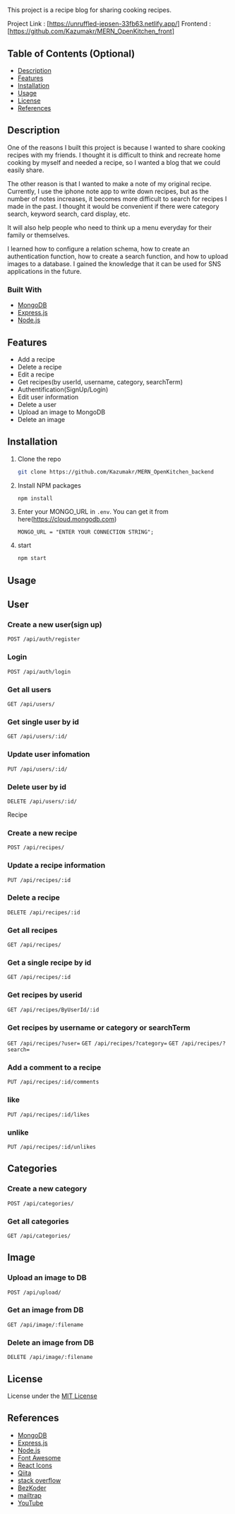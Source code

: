# <Open Kitchen-Backend>

This project is a recipe blog for sharing cooking recipes.

Project Link : [https://unruffled-jepsen-33fb63.netlify.app/]
Frontend : [https://github.com/Kazumakr/MERN_OpenKitchen_front]

## Table of Contents (Optional)

- [Description](#description)
- [Features](#features)
- [Installation](#installation)
- [Usage](#usage)
- [License](#license)
- [References](#references)

## Description

One of the reasons I built this project is because I wanted to share cooking recipes with my friends. I thought it is difficult to think and recreate home cooking by myself and needed a recipe, so I wanted a blog that we could easily share.

The other reason is that I wanted to make a note of my original recipe. Currently, I use the iphone note app to write down recipes, but as the number of notes increases, it becomes more difficult to search for recipes I made in the past. I thought it would be convenient if there were category search, keyword search, card display, etc.

It will also help people who need to think up a menu everyday for their family or themselves.

I learned how to configure a relation schema, how to create an authentication function, how to create a search function, and how to upload images to a database.
I gained the knowledge that it can be used for SNS applications in the future.

### Built With

- [MongoDB](https://www.mongodb.com/)
- [Express.js](https://expressjs.com/)
- [Node.js](https://nodejs.org/)

## Features

- Add a recipe
- Delete a recipe
- Edit a recipe
- Get recipes(by userId, username, category, searchTerm)
- Authentification(SignUp/Login)
- Edit user information
- Delete a user
- Upload an image to MongoDB
- Delete an image

## Installation

1. Clone the repo
   ```sh
   git clone https://github.com/Kazumakr/MERN_OpenKitchen_backend
   ```
2. Install NPM packages
   ```sh
   npm install
   ```
3. Enter your MONGO_URL in `.env`. You can get it from here(https://cloud.mongodb.com)
   ```shell
   MONGO_URL = "ENTER YOUR CONNECTION STRING";
   ```
4. start
   ```sh
   npm start
   ```

## Usage

## User

### Create a new user(sign up)

`POST /api/auth/register`

### Login

`POST /api/auth/login`

### Get all users

`GET /api/users/`

### Get single user by id

`GET /api/users/:id/`

### Update user infomation

`PUT /api/users/:id/`

### Delete user by id

`DELETE /api/users/:id/`

Recipe

### Create a new recipe

`POST /api/recipes/`

### Update a recipe information

`PUT /api/recipes/:id`

### Delete a recipe

`DELETE /api/recipes/:id`

### Get all recipes

`GET /api/recipes/`

### Get a single recipe by id

`GET /api/recipes/:id`

### Get recipes by userid

`GET /api/recipes/ByUserId/:id`

### Get recipes by username or category or searchTerm

`GET /api/recipes/?user=`
`GET /api/recipes/?category=`
`GET /api/recipes/?search=`

### Add a comment to a recipe

`PUT /api/recipes/:id/comments`

### like

`PUT /api/recipes/:id/likes`

### unlike

`PUT /api/recipes/:id/unlikes`

## Categories

### Create a new category

`POST /api/categories/`

### Get all categories

`GET /api/categories/`

## Image

### Upload an image to DB

`POST /api/upload/`

### Get an image from DB

`GET /api/image/:filename`

### Delete an image from DB

`DELETE /api/image/:filename`

## License

License under the [MIT License](LICENSE)

## References

- [MongoDB](https://www.mongodb.com/)
- [Express.js](https://expressjs.com/)
- [Node.js](https://nodejs.org/)
- [Font Awesome](https://fontawesome.com)
- [React Icons](https://react-icons.github.io/react-icons/search)
- [Qiita](https://qiita.com)
- [stack overflow](https://stackoverflow.com)
- [BezKoder](https://www.bezkoder.com)
- [mailtrap](https://mailtrap.io)
- [YouTube](https://www.youtube.com)
